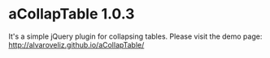 # aCollapTable 1.0.3
It's a simple jQuery plugin for collapsing tables.
Please visit the demo page: http://alvaroveliz.github.io/aCollapTable/
